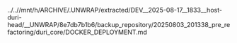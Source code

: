 ../..//mnt/h/ARCHIVE/.UNWRAP/extracted/DEV__2025-08-17__1833__host-duri-head/__UNWRAP/8e7db7b1b6/backup_repository/20250803_201338_pre_refactoring/duri_core/DOCKER_DEPLOYMENT.md
